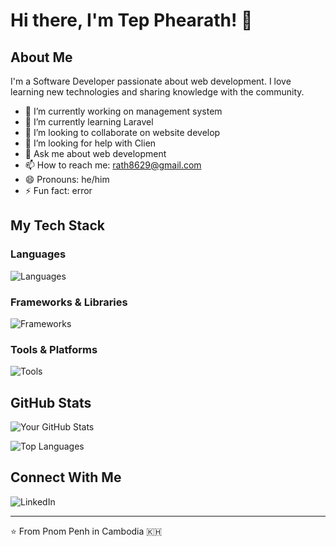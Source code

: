 # Hi there, I'm Tep Phearath! 👋

## About Me
I'm a Software Developer passionate about web development. I love learning new technologies and sharing knowledge with the community.

- 🔭 I’m currently working on management system
- 🌱 I’m currently learning Laravel
- 👯 I’m looking to collaborate on website develop
- 🤔 I’m looking for help with Clien
- 💬 Ask me about web development
- 📫 How to reach me: rath8629@gmail.com
- 😄 Pronouns: he/him
- ⚡ Fun fact: error

## My Tech Stack
### Languages
![Languages](https://skillicons.dev/icons?i=c,cs,cpp,php,java,js,html,css,arduino) <!-- Customize with your languages -->

### Frameworks & Libraries
![Frameworks](https://skillicons.dev/icons?i=react,nodejs,laravel,tailwind,vite,vue,net) <!-- Customize with your frameworks -->

### Tools & Platforms
![Tools](https://skillicons.dev/icons?i=git,gitlab,github,vscode,visualstudio) <!-- Customize with your tools -->

## GitHub Stats
![Your GitHub Stats](https://github-readme-stats.vercel.app/api?username=Phea-Rath&show_icons=true&theme=radical)

![Top Languages](https://github-readme-stats.vercel.app/api/top-langs/?username=Phea-Rath&layout=compact&theme=radical)

## Connect With Me
![LinkedIn](https://skillicons.dev/icons?i=linkedin)[](https://www.linkedin.com/in/tep-phearath-648015364?utm_source=share&utm_campaign=share_via&utm_content=profile&utm_medium=android_app)

---

⭐️ From Pnom Penh in Cambodia 🇰🇭
